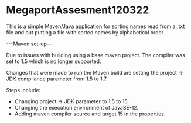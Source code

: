 # MegaportAssesment120322
This is a simple Maven/Java application for sorting names read from a .txt file and out putting a file with sorted names by alphabetical order.


---Maven set-up---

Due to issues with building using a base maven project. The compiler was set to 1.5 which is no longer supported. 

Changes that were made to run the Maven build are setting the project -> JDK compliance parameter from 1.5 to 1.7.

Steps include:
- Changing project -> JDK parameter to 1.5 to 15.
- Changing the execution environment ot JavaSE-12.
- Adding maven compiler source and target 15 in the properties.
